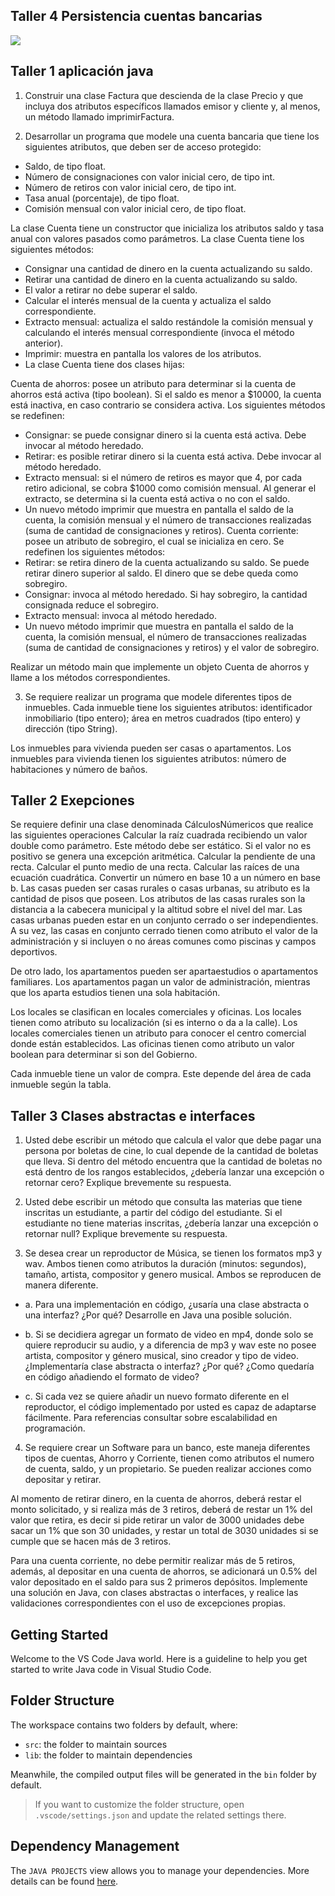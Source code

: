 ## Taller 4 Persistencia cuentas bancarias

![](https://i.imgur.com/DJVRnVw.jpg)

## Taller 1 aplicación java

1)	Construir una clase Factura que descienda de la clase Precio y que incluya dos atributos específicos llamados emisor y cliente y, al menos, un método llamado imprimirFactura.

2)	Desarrollar un programa que modele una cuenta bancaria que tiene los
siguientes atributos, que deben ser de acceso protegido:

- Saldo, de tipo float.
- Número de consignaciones con valor inicial cero, de tipo int.
- Número de retiros con valor inicial cero, de tipo int.
- Tasa anual (porcentaje), de tipo float.
- Comisión mensual con valor inicial cero, de tipo float.

La clase Cuenta tiene un constructor que inicializa los atributos saldo
y tasa anual con valores pasados como parámetros. La clase Cuenta tiene
los siguientes métodos:

- Consignar una cantidad de dinero en la cuenta actualizando su saldo.
- Retirar una cantidad de dinero en la cuenta actualizando su saldo.
- El valor a retirar no debe superar el saldo.
- Calcular el interés mensual de la cuenta y actualiza el saldo correspondiente.
- Extracto mensual: actualiza el saldo restándole la comisión mensual y calculando el interés mensual correspondiente (invoca el método anterior).
- Imprimir: muestra en pantalla los valores de los atributos.
- La clase Cuenta tiene dos clases hijas:

Cuenta de ahorros: posee un atributo para determinar si la cuenta
de ahorros está activa (tipo boolean). Si el saldo es menor a $10000,
la cuenta está inactiva, en caso contrario se considera activa. Los
siguientes métodos se redefinen:

- Consignar: se puede consignar dinero si la cuenta está activa.
Debe invocar al método heredado.
- Retirar: es posible retirar dinero si la cuenta está activa. Debe
invocar al método heredado.
- Extracto mensual: si el número de retiros es mayor que 4, por
cada retiro adicional, se cobra $1000 como comisión mensual.
Al generar el extracto, se determina si la cuenta está activa o no
con el saldo.
- Un nuevo método imprimir que muestra en pantalla el saldo
de la cuenta, la comisión mensual y el número de transacciones
realizadas (suma de cantidad de consignaciones y retiros).
Cuenta corriente: posee un atributo de sobregiro, el cual se inicializa en cero. Se redefinen los siguientes métodos:
- Retirar: se retira dinero de la cuenta actualizando su saldo. Se puede retirar dinero superior al saldo. El dinero que se debe queda
como sobregiro.
- Consignar: invoca al método heredado. Si hay sobregiro, la
cantidad consignada reduce el sobregiro.
- Extracto mensual: invoca al método heredado.
- Un nuevo método imprimir que muestra en pantalla el saldo
de la cuenta, la comisión mensual, el número de transacciones
realizadas (suma de cantidad de consignaciones y retiros) y el
valor de sobregiro.

Realizar un método main que implemente un objeto Cuenta de ahorros y llame a los métodos correspondientes.

3) Se requiere realizar un programa que modele diferentes tipos de inmuebles.
Cada inmueble tiene los siguientes atributos: identificador inmobiliario (tipo
entero); área en metros cuadrados (tipo entero) y dirección (tipo String).

Los inmuebles para vivienda pueden ser casas o apartamentos. Los inmuebles para vivienda tienen los siguientes atributos: número de habitaciones y número de baños.

## Taller 2 Exepciones

Se requiere definir una clase denominada CálculosNúmericos que realice las siguientes
operaciones
Calcular la raíz cuadrada recibiendo un valor double como parámetro. Este método
debe ser estático. Si el valor no es positivo se
genera una excepción aritmética.
Calcular la pendiente de una recta.
Calcular el punto medio de una recta.
Calcular las raíces de una ecuación cuadrática.
Convertir un número en base 10 a un número en base b.
Las casas pueden ser casas rurales o casas urbanas, su atributo es la cantidad de pisos que poseen.
Los atributos de las casas rurales son la distancia a la cabecera municipal y la altitud sobre el nivel del mar.
Las casas urbanas pueden estar en un conjunto cerrado o ser independientes. A su vez, las casas en conjunto cerrado tienen como atributo el valor de
la administración y si incluyen o no áreas comunes como piscinas y campos deportivos.

De otro lado, los apartamentos pueden ser apartaestudios
o apartamentos familiares. Los apartamentos pagan un valor de administración, mientras que los aparta estudios tienen una sola habitación.

Los locales se clasifican en locales comerciales y oficinas. Los locales
tienen como atributo su localización (si es interno o da a la calle). Los locales comerciales tienen un atributo para conocer el centro comercial donde
están establecidos. Las oficinas tienen como atributo un valor boolean para
determinar si son del Gobierno.

Cada inmueble tiene un valor de compra.
Este depende del área de cada inmueble según la tabla.

## Taller 3 Clases abstractas e interfaces

1. Usted debe escribir un método que calcula el valor que debe pagar una persona por
boletas de cine, lo cual depende de la cantidad de boletas que lleva. Si dentro del método
encuentra que la cantidad de boletas no está dentro de los rangos establecidos, ¿debería
lanzar una excepción o retornar cero? Explique brevemente su respuesta.

2. Usted debe escribir un método que consulta las materias que tiene inscritas un estudiante, a partir del código del estudiante. Si el estudiante no tiene materias inscritas, ¿debería lanzar una excepción o retornar null? Explique brevemente su respuesta.

3. Se desea crear un reproductor de Música, se tienen los formatos mp3 y wav. Ambos
tienen como atributos la duración (minutos: segundos), tamaño, artista, compositor y
genero musical. Ambos se reproducen de manera diferente.

- a. Para una implementación en código, ¿usaría una clase abstracta o una interfaz?
¿Por qué? Desarrolle en Java una posible solución.

- b. Si se decidiera agregar un formato de video en mp4, donde solo se quiere
reproducir su audio, y a diferencia de mp3 y wav este no posee artista, compositor
y género musical, sino creador y tipo de video. ¿Implementaría clase abstracta o
interfaz? ¿Por qué? ¿Como quedaría en código añadiendo el formato de video?

- c. Si cada vez se quiere añadir un nuevo formato diferente en el reproductor, el
código implementado por usted es capaz de adaptarse fácilmente. Para
referencias consultar sobre escalabilidad en programación.

4. Se requiere crear un Software para un banco, este maneja diferentes tipos de cuentas,
Ahorro y Corriente, tienen como atributos el numero de cuenta, saldo, y un propietario. Se
pueden realizar acciones como depositar y retirar.

Al momento de retirar dinero, en la cuenta de ahorros, deberá restar el monto solicitado, y si realiza más de 3 retiros, deberá
de restar un 1% del valor que retira, es decir si pide retirar un valor de 3000 unidades debe
sacar un 1% que son 30 unidades, y restar un total de 3030 unidades si se cumple que se
hacen más de 3 retiros. 

Para una cuenta corriente, no debe permitir realizar más de 5
retiros, además, al depositar en una cuenta de ahorros, se adicionará un 0.5% del valor
depositado en el saldo para sus 2 primeros depósitos. Implemente una solución en Java,
con clases abstractas o interfaces, y realice las validaciones correspondientes con el uso de
excepciones propias.

## Getting Started

Welcome to the VS Code Java world. Here is a guideline to help you get started to write Java code in Visual Studio Code.

## Folder Structure

The workspace contains two folders by default, where:

- `src`: the folder to maintain sources
- `lib`: the folder to maintain dependencies

Meanwhile, the compiled output files will be generated in the `bin` folder by default.

> If you want to customize the folder structure, open `.vscode/settings.json` and update the related settings there.

## Dependency Management

The `JAVA PROJECTS` view allows you to manage your dependencies. More details can be found [here](https://github.com/microsoft/vscode-java-dependency#manage-dependencies).
